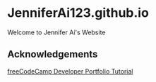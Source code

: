 # JenniferAi123.github.io

Welcome to Jennifer Ai's Website

## Acknowledgements
[freeCodeCamp Developer Portfolio Tutorial](https://www.freecodecamp.org/news/how-to-build-a-developer-portfolio-website/#howtostylethesocialicons)